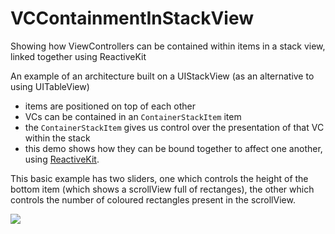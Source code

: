 # VCContainmentInStackView
Showing how ViewControllers can be contained within items in a stack view, linked together using ReactiveKit

An example of an architecture built on a UIStackView (as an alternative to using UITableView)

- items are positioned on top of each other
- VCs can be contained in an `ContainerStackItem` item
- the `ContainerStackItem` gives us control over the presentation of that VC within the stack
- this demo shows how they can be bound together to affect one another, using [ReactiveKit](https://github.com/ReactiveKit/ReactiveKit).

This basic example has two sliders, one which controls the height of the bottom item (which shows a scrollView full of rectanges), the other which controls the number of coloured rectangles present in the scrollView. 

<img src="http://f.cl.ly/items/3Q3C2L1Z441v2X053U2k/Image%202016-02-11%20at%2012.32.14%20am.png" />

